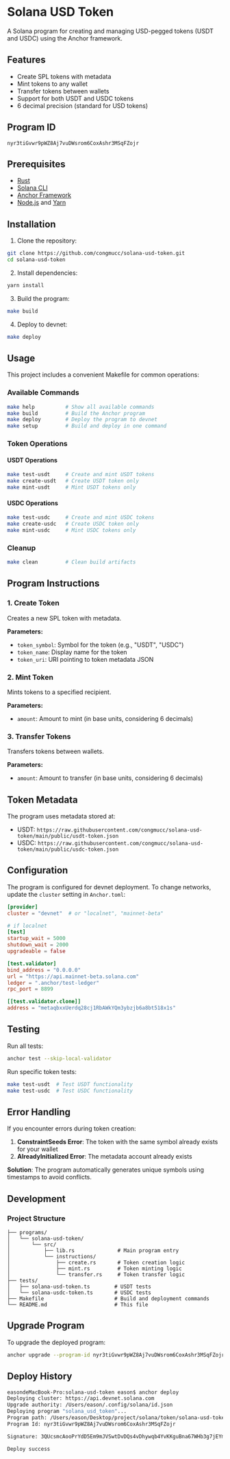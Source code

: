 # Solana USD Token

A Solana program for creating and managing USD-pegged tokens (USDT and USDC) using the Anchor framework.

## Features

- Create SPL tokens with metadata
- Mint tokens to any wallet
- Transfer tokens between wallets
- Support for both USDT and USDC tokens
- 6 decimal precision (standard for USD tokens)

## Program ID

```
nyr3tiGvwr9pWZ8Aj7vuDWsrom6CoxAshr3MSqFZojr
```

## Prerequisites

- [Rust](https://rustlang.org/tools/install)
- [Solana CLI](https://docs.solana.com/cli/install-solana-cli-tools)
- [Anchor Framework](https://www.anchor-lang.com/docs/installation)
- [Node.js](https://nodejs.org/) and [Yarn](https://yarnpkg.com/)

## Installation

1. Clone the repository:
```bash
git clone https://github.com/congmucc/solana-usd-token.git
cd solana-usd-token
```

2. Install dependencies:
```bash
yarn install
```

3. Build the program:
```bash
make build
```

4. Deploy to devnet:
```bash
make deploy
```

## Usage

This project includes a convenient Makefile for common operations:

### Available Commands

```bash
make help          # Show all available commands
make build         # Build the Anchor program
make deploy        # Deploy the program to devnet
make setup         # Build and deploy in one command
```

### Token Operations

#### USDT Operations
```bash
make test-usdt     # Create and mint USDT tokens
make create-usdt   # Create USDT token only
make mint-usdt     # Mint USDT tokens only
```

#### USDC Operations
```bash
make test-usdc     # Create and mint USDC tokens
make create-usdc   # Create USDC token only
make mint-usdc     # Mint USDC tokens only
```

### Cleanup
```bash
make clean         # Clean build artifacts
```

## Program Instructions

### 1. Create Token
Creates a new SPL token with metadata.

**Parameters:**
- `token_symbol`: Symbol for the token (e.g., "USDT", "USDC")
- `token_name`: Display name for the token
- `token_uri`: URI pointing to token metadata JSON

### 2. Mint Token
Mints tokens to a specified recipient.

**Parameters:**
- `amount`: Amount to mint (in base units, considering 6 decimals)

### 3. Transfer Tokens
Transfers tokens between wallets.

**Parameters:**
- `amount`: Amount to transfer (in base units, considering 6 decimals)

## Token Metadata

The program uses metadata stored at:
- USDT: `https://raw.githubusercontent.com/congmucc/solana-usd-token/main/public/usdt-token.json`
- USDC: `https://raw.githubusercontent.com/congmucc/solana-usd-token/main/public/usdc-token.json`

## Configuration

The program is configured for devnet deployment. To change networks, update the `cluster` setting in `Anchor.toml`:

```toml
[provider]
cluster = "devnet"  # or "localnet", "mainnet-beta"

# if localnet
[test]
startup_wait = 5000
shutdown_wait = 2000
upgradeable = false

[test.validator]
bind_address = "0.0.0.0"
url = "https://api.mainnet-beta.solana.com"
ledger = ".anchor/test-ledger"
rpc_port = 8899

[[test.validator.clone]]
address = "metaqbxxUerdq28cj1RbAWkYQm3ybzjb6a8bt518x1s"
```

## Testing

Run all tests:
```bash
anchor test --skip-local-validator
```

Run specific token tests:
```bash
make test-usdt  # Test USDT functionality
make test-usdc  # Test USDC functionality
```

## Error Handling

If you encounter errors during token creation:

1. **ConstraintSeeds Error**: The token with the same symbol already exists for your wallet
2. **AlreadyInitialized Error**: The metadata account already exists

**Solution**: The program automatically generates unique symbols using timestamps to avoid conflicts.

## Development

### Project Structure
```
├── programs/
│   └── solana-usd-token/
│       └── src/
│           ├── lib.rs              # Main program entry
│           └── instructions/
│               ├── create.rs       # Token creation logic
│               ├── mint.rs         # Token minting logic
│               └── transfer.rs     # Token transfer logic
├── tests/
│   ├── solana-usd-token.ts        # USDT tests
│   └── solana-usdc-token.ts       # USDC tests
├── Makefile                       # Build and deployment commands
└── README.md                      # This file
```

## Upgrade Program

To upgrade the deployed program:
```bash
anchor upgrade --program-id nyr3tiGvwr9pWZ8Aj7vuDWsrom6CoxAshr3MSqFZojr target/deploy/solana_usd_token.so
```

## Deploy History

```zsh
easondeMacBook-Pro:solana-usd-token eason$ anchor deploy
Deploying cluster: https://api.devnet.solana.com
Upgrade authority: /Users/eason/.config/solana/id.json
Deploying program "solana_usd_token"...
Program path: /Users/eason/Desktop/project/solana/token/solana-usd-token/target/deploy/solana_usd_token.so...
Program Id: nyr3tiGvwr9pWZ8Aj7vuDWsrom6CoxAshr3MSqFZojr

Signature: 3QUcsmcAooPrYdD5Em9mJVSwtDvDQs4vDhywqb4YvKKguBna67WHb3g7jEYmW5JXtj577cnGLmSVYY582P986YsS

Deploy success
```
